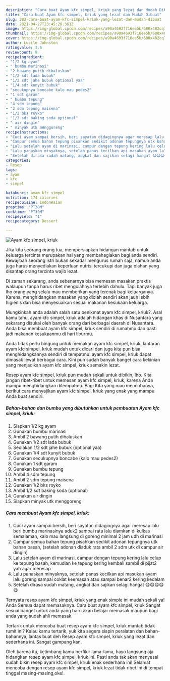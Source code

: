 ```yaml
---
description: "Cara buat Ayam kfc simpel, kriuk yang lezat dan Mudah Dibuat"
title: "Cara buat Ayam kfc simpel, kriuk yang lezat dan Mudah Dibuat"
slug: 383-cara-buat-ayam-kfc-simpel-kriuk-yang-lezat-dan-mudah-dibuat
date: 2021-04-27T23:45:28.361Z
image: https://img-global.cpcdn.com/recipes/a90a4693f716ee5b/680x482cq70/ayam-kfc-simpel-kriuk-foto-resep-utama.jpg
thumbnail: https://img-global.cpcdn.com/recipes/a90a4693f716ee5b/680x482cq70/ayam-kfc-simpel-kriuk-foto-resep-utama.jpg
cover: https://img-global.cpcdn.com/recipes/a90a4693f716ee5b/680x482cq70/ayam-kfc-simpel-kriuk-foto-resep-utama.jpg
author: Lucile Johnston
ratingvalue: 3.6
reviewcount: 9
recipeingredient:
- "1/2 kg ayam"
- " bumbu marinasi"
- "2 bawang putih dihaluskan"
- "1/2 sdt lada bubuk"
- "1/2 sdt jahe bubuk optional yaa"
- "1/4 sdt kunyit bubuk"
- "secukupnya boncabe kalo mau pedes2"
- "1 sdt garam"
- " bumbu tepung"
- "4 sdm tepung"
- "2 sdm tepung maisena"
- "1/2 bks royko"
- "1/2 sdt baking soda optional"
- " air dingin"
- " minyak utk menggoreng"
recipeinstructions:
- "Cuci ayam sampai bersih, beri sayatan didagingnya agar meresap lalu beri bumbu marinasinya aduk2 sampai rata lalu diamkan di kulkas semalaman, kalo mau langsung di goreng minimal 2 jam udh di marinasi"
- "Campur semua bahan tepung pisahkan sedikit adonan tepungnya utk bahan basah, (setelah adonan diaduk rata ambil 2 sdm utk di campur air dingin)"
- "Lalu setelah ayam di marinasi, campur dengan tepung kering lalu celup ke tepung basah, kemudian ke tepung kering kembali sambil di pijat2 yah agar meresap"
- "Lalu panaskan minyaknya, setelah panas kecilkan api masukan ayam lalu goreng sampai coklat keemasan atau sampai benar2 kering kedalam"
- "Setelah dirasa sudah matang, angkat dan sajikan selagi hangat 😋😋😋😋😋"
categories:
- Resep
tags:
- ayam
- kfc
- simpel

katakunci: ayam kfc simpel 
nutrition: 174 calories
recipecuisine: Indonesian
preptime: "PT38M"
cooktime: "PT39M"
recipeyield: "1"
recipecategory: Dessert

---
```



![Ayam kfc simpel, kriuk](https://img-global.cpcdn.com/recipes/a90a4693f716ee5b/680x482cq70/ayam-kfc-simpel-kriuk-foto-resep-utama.jpg)

Jika kita seorang orang tua, mempersiapkan hidangan mantab untuk keluarga tercinta merupakan hal yang membahagiakan bagi anda sendiri. Kewajiban seorang istri bukan sekadar mengurus rumah saja, namun anda juga harus menyediakan keperluan nutrisi tercukupi dan juga olahan yang disantap orang tercinta wajib lezat.

Di zaman  sekarang, anda sebenarnya bisa memesan masakan praktis walaupun tanpa harus ribet mengolahnya terlebih dahulu. Tapi banyak juga lho orang yang selalu mau memberikan yang terenak bagi keluarganya. Karena, menghidangkan masakan yang diolah sendiri akan jauh lebih higienis dan bisa menyesuaikan sesuai makanan kesukaan keluarga. 



Mungkinkah anda adalah salah satu penikmat ayam kfc simpel, kriuk?. Asal kamu tahu, ayam kfc simpel, kriuk adalah hidangan khas di Nusantara yang sekarang disukai oleh banyak orang dari berbagai daerah di Nusantara. Anda bisa membuat ayam kfc simpel, kriuk sendiri di rumahmu dan pasti jadi makanan kesukaanmu di hari liburmu.

Anda tidak perlu bingung untuk memakan ayam kfc simpel, kriuk, lantaran ayam kfc simpel, kriuk mudah untuk dicari dan juga kita pun bisa menghidangkannya sendiri di tempatmu. ayam kfc simpel, kriuk dapat dimasak lewat berbagai cara. Kini pun sudah banyak banget cara kekinian yang menjadikan ayam kfc simpel, kriuk semakin lezat.

Resep ayam kfc simpel, kriuk pun mudah sekali untuk dibikin, lho. Kita jangan ribet-ribet untuk memesan ayam kfc simpel, kriuk, karena Anda mampu menghidangkan ditempatmu. Bagi Kita yang mau mencobanya, berikut cara menyajikan ayam kfc simpel, kriuk yang enak yang mampu Anda buat sendiri.

<!--inarticleads1-->

##### Bahan-bahan dan bumbu yang dibutuhkan untuk pembuatan Ayam kfc simpel, kriuk:

1. Siapkan 1/2 kg ayam
1. Gunakan  bumbu marinasi
1. Ambil 2 bawang putih dihaluskan
1. Gunakan 1/2 sdt lada bubuk
1. Sediakan 1/2 sdt jahe bubuk (optional yaa)
1. Gunakan 1/4 sdt kunyit bubuk
1. Gunakan secukupnya boncabe (kalo mau pedes2)
1. Gunakan 1 sdt garam
1. Gunakan  bumbu tepung
1. Ambil 4 sdm tepung
1. Ambil 2 sdm tepung maisena
1. Gunakan 1/2 bks royko
1. Ambil 1/2 sdt baking soda (optional)
1. Gunakan  air dingin
1. Siapkan  minyak utk menggoreng




<!--inarticleads2-->

##### Cara membuat Ayam kfc simpel, kriuk:

1. Cuci ayam sampai bersih, beri sayatan didagingnya agar meresap lalu beri bumbu marinasinya aduk2 sampai rata lalu diamkan di kulkas semalaman, kalo mau langsung di goreng minimal 2 jam udh di marinasi
1. Campur semua bahan tepung pisahkan sedikit adonan tepungnya utk bahan basah, (setelah adonan diaduk rata ambil 2 sdm utk di campur air dingin)
1. Lalu setelah ayam di marinasi, campur dengan tepung kering lalu celup ke tepung basah, kemudian ke tepung kering kembali sambil di pijat2 yah agar meresap
1. Lalu panaskan minyaknya, setelah panas kecilkan api masukan ayam lalu goreng sampai coklat keemasan atau sampai benar2 kering kedalam
1. Setelah dirasa sudah matang, angkat dan sajikan selagi hangat 😋😋😋😋😋




Ternyata resep ayam kfc simpel, kriuk yang enak simple ini mudah sekali ya! Anda Semua dapat memasaknya. Cara buat ayam kfc simpel, kriuk Sangat sesuai banget untuk anda yang baru akan belajar memasak maupun bagi anda yang sudah ahli memasak.

Tertarik untuk mencoba buat resep ayam kfc simpel, kriuk mantab tidak rumit ini? Kalau kamu tertarik, yuk kita segera siapin peralatan dan bahan-bahannya, lantas buat deh Resep ayam kfc simpel, kriuk yang lezat dan sederhana ini. Sangat gampang kan. 

Oleh karena itu, ketimbang kamu berfikir lama-lama, hayo langsung aja hidangkan resep ayam kfc simpel, kriuk ini. Pasti anda tak akan menyesal sudah bikin resep ayam kfc simpel, kriuk enak sederhana ini! Selamat mencoba dengan resep ayam kfc simpel, kriuk lezat tidak ribet ini di tempat tinggal masing-masing,oke!.

